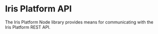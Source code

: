 # Iris Platform API

The Iris Platform Node library provides means for communicating with the Iris Platform REST API.
